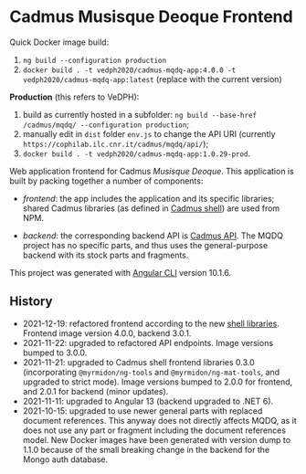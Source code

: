 # Cadmus Musisque Deoque Frontend

Quick Docker image build:

1. `ng build --configuration production`
2. `docker build . -t vedph2020/cadmus-mqdq-app:4.0.0 -t vedph2020/cadmus-mqdq-app:latest` (replace with the current version)

**Production** (this refers to VeDPH):

1. build as currently hosted in a subfolder: `ng build --base-href /cadmus/mqdq/ --configuration production`;
2. manually edit in `dist` folder `env.js` to change the API URI (currently `https://cophilab.ilc.cnr.it/cadmus/mqdq/api/`);
3. `docker build . -t vedph2020/cadmus-mqdq-app:1.0.29-prod`.

Web application frontend for Cadmus _Musisque Deoque_. This application is built by packing together a number of components:

- _frontend_: the app includes the application and its specific libraries; shared Cadmus libraries (as defined in [Cadmus shell](https://github.com/vedph/cadmus_shell)) are used from NPM.

- _backend_: the corresponding backend API is [Cadmus API](https://github.com/vedph/cadmus_api). The MQDQ project has no specific parts, and thus uses the general-purpose backend with its stock parts and fragments.

This project was generated with [Angular CLI](https://github.com/angular/angular-cli) version 10.1.6.

## History

- 2021-12-19: refactored frontend according to the new [shell libraries](https://github.com/vedph/cadmus-shell). Frontend image version 4.0.0, backend 3.0.1.
- 2021-11-22: upgraded to refactored API endpoints. Image versions bumped to 3.0.0.
- 2021-11-21: upgraded to Cadmus shell frontend libraries 0.3.0 (incorporating `@myrmidon/ng-tools` and `@myrmidon/ng-mat-tools`, and upgraded to strict mode). Image versions bumped to 2.0.0 for frontend, and 2.0.1 for backend (minor updates).
- 2021-11-11: upgraded to Angular 13 (backend upgraded to .NET 6).
- 2021-10-15: upgraded to use newer general parts with replaced document references. This anyway does not directly affects MQDQ, as it does not use any part or fragment including the document references model. New Docker images have been generated with version dump to 1.1.0 because of the small breaking change in the backend for the Mongo auth database.
